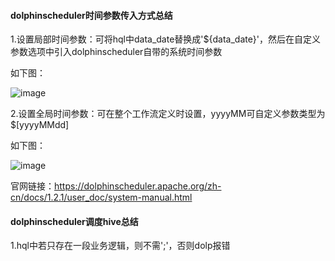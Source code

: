 #### dolphinscheduler时间参数传入方式总结

1.设置局部时间参数：可将hql中data_date替换成'${data_date}'，然后在自定义参数选项中引入dolphinscheduler自带的系统时间参数

如下图：

![image](https://github.com/tang-engineer/Bigdata-learn/blob/master/Scheduler/DolphinScheduler/images/%E5%B1%80%E9%83%A8%E6%97%B6%E9%97%B4%E5%8F%82%E6%95%B0.PNG)

2.设置全局时间参数：可在整个工作流定义时设置，yyyyMM可自定义参数类型为$[yyyyMMdd]

如下图：

![image](https://github.com/tang-engineer/Bigdata-learn/blob/master/Scheduler/DolphinScheduler/images/%E5%85%A8%E5%B1%80%E6%97%B6%E9%97%B4%E5%8F%82%E6%95%B0.PNG)

官网链接：https://dolphinscheduler.apache.org/zh-cn/docs/1.2.1/user_doc/system-manual.html

#### dolphinscheduler调度hive总结

1.hql中若只存在一段业务逻辑，则不需';'，否则dolp报错